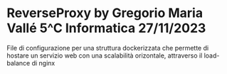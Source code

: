 # ReverseProxy by Gregorio Maria Vallé 5^C Informatica 27/11/2023

File di configurazione per una struttura dockerizzata che permette di hostare un servizio web con una scalabilità orizontale, attraverso il load-balance di nginx 
